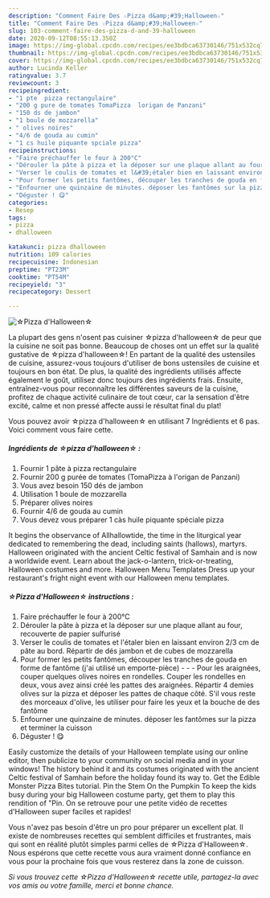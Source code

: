 ```yaml
---
description: "Comment Faire Des ☆Pizza d&amp;#39;Halloween☆"
title: "Comment Faire Des ☆Pizza d&amp;#39;Halloween☆"
slug: 103-comment-faire-des-pizza-d-and-39-halloween
date: 2020-09-12T08:55:13.350Z
image: https://img-global.cpcdn.com/recipes/ee3bdbca63730146/751x532cq70/☆pizza-dhalloween☆-photo-principale-de-la-recette.jpg
thumbnail: https://img-global.cpcdn.com/recipes/ee3bdbca63730146/751x532cq70/☆pizza-dhalloween☆-photo-principale-de-la-recette.jpg
cover: https://img-global.cpcdn.com/recipes/ee3bdbca63730146/751x532cq70/☆pizza-dhalloween☆-photo-principale-de-la-recette.jpg
author: Lucinda Keller
ratingvalue: 3.7
reviewcount: 3
recipeingredient:
- "1 pte  pizza rectangulaire"
- "200 g pure de tomates TomaPizza  lorigan de Panzani"
- "150 ds de jambon"
- "1 boule de mozzarella"
- " olives noires"
- "4/6 de gouda au cumin"
- "1 cs huile piquante spciale pizza"
recipeinstructions:
- "Faire préchauffer le four à 200°C"
- "Dérouler la pâte à pizza et la déposer sur une plaque allant au four, recouverte de papier sulfurisé"
- "Verser le coulis de tomates et l&#39;étaler bien en laissant environ 2/3 cm de pâte au bord. Répartir de dés jambon et de cubes de mozzarella"
- "Pour former les petits fantômes, découper les tranches de gouda en forme de fantôme (j&#39;ai utilisé un emporte-pièce)  - Pour les araignées, couper quelques olives noires en rondelles. Couper les rondelles en deux, vous avez ainsi créé les pattes des araignées. Répartir 4 demies olives sur la pizza et déposer les pattes de chaque côté. S&#39;il vous reste des morceaux d&#39;olive, les utiliser pour faire les yeux et la bouche de des fantôme"
- "Enfourner une quinzaine de minutes. déposer les fantômes sur la pizza et terminer la cuisson"
- "Déguster ! 😋"
categories:
- Resep
tags:
- pizza
- dhalloween

katakunci: pizza dhalloween 
nutrition: 109 calories
recipecuisine: Indonesian
preptime: "PT23M"
cooktime: "PT54M"
recipeyield: "3"
recipecategory: Dessert

---
```



![☆Pizza d&#39;Halloween☆](https://img-global.cpcdn.com/recipes/ee3bdbca63730146/751x532cq70/☆pizza-dhalloween☆-photo-principale-de-la-recette.jpg)

La plupart des gens n'osent pas cuisiner ☆pizza d&#39;halloween☆ de peur que la cuisine ne soit pas bonne. Beaucoup de choses ont un effet sur la qualité gustative de ☆pizza d&#39;halloween☆! En partant de la qualité des ustensiles de cuisine, assurez-vous toujours d'utiliser de bons ustensiles de cuisine et toujours en bon état. De plus, la qualité des ingrédients utilisés affecte également le goût, utilisez donc toujours des ingrédients frais. Ensuite, entraînez-vous pour reconnaître les différentes saveurs de la cuisine, profitez de chaque activité culinaire de tout cœur, car la sensation d'être excité, calme et non pressé affecte aussi le résultat final du plat!

<!--inarticleads1-->

Vous pouvez avoir ☆pizza d&#39;halloween☆ en utilisant 7 Ingrédients et 6 pas. Voici comment vous faire cette.

##### Ingrédients de ☆pizza d&#39;halloween☆ :

1. Fournir 1 pâte à pizza rectangulaire
1. Fournir 200 g purée de tomates (TomaPizza à l&#39;origan de Panzani)
1. Vous avez besoin 150 dés de jambon
1. Utilisation 1 boule de mozzarella
1. Préparer  olives noires
1. Fournir 4/6 de gouda au cumin
1. Vous devez vous préparer 1 càs huile piquante spéciale pizza


It begins the observance of Allhallowtide, the time in the liturgical year dedicated to remembering the dead, including saints (hallows), martyrs. Halloween originated with the ancient Celtic festival of Samhain and is now a worldwide event. Learn about the jack-o-lantern, trick-or-treating, Halloween costumes and more. Halloween Menu Templates Dress up your restaurant&#39;s fright night event with our Halloween menu templates. 

<!--inarticleads2-->

##### ☆Pizza d&#39;Halloween☆ instructions :

1. Faire préchauffer le four à 200°C
1. Dérouler la pâte à pizza et la déposer sur une plaque allant au four, recouverte de papier sulfurisé
1. Verser le coulis de tomates et l&#39;étaler bien en laissant environ 2/3 cm de pâte au bord. Répartir de dés jambon et de cubes de mozzarella
1. Pour former les petits fantômes, découper les tranches de gouda en forme de fantôme (j&#39;ai utilisé un emporte-pièce) -  - - Pour les araignées, couper quelques olives noires en rondelles. Couper les rondelles en deux, vous avez ainsi créé les pattes des araignées. Répartir 4 demies olives sur la pizza et déposer les pattes de chaque côté. S&#39;il vous reste des morceaux d&#39;olive, les utiliser pour faire les yeux et la bouche de des fantôme
1. Enfourner une quinzaine de minutes. déposer les fantômes sur la pizza et terminer la cuisson
1. Déguster ! 😋


Easily customize the details of your Halloween template using our online editor, then publicize to your community on social media and in your windows! The history behind it and its costumes originated with the ancient Celtic festival of Samhain before the holiday found its way to. Get the Edible Monster Pizza Bites tutorial. Pin the Stem On the Pumpkin To keep the kids busy during your big Halloween costume party, get them to play this rendition of &#34;Pin. On se retrouve pour une petite vidéo de recettes d&#39;Halloween super faciles et rapides! 

<!--inarticleads1-->

<p>
Vous n'avez pas besoin d'être un pro pour préparer un excellent plat. Il existe de nombreuses recettes qui semblent difficiles et frustrantes, mais qui sont en réalité plutôt simples parmi celles de ☆Pizza d&#39;Halloween☆. Nous espérons que cette recette vous aura vraiment donné confiance en vous pour la prochaine fois que vous resterez dans la zone de cuisson.
</p>

<p>
<i>Si vous trouvez cette ☆Pizza d&#39;Halloween☆ recette utile, partagez-la avec vos amis ou votre famille, merci et bonne chance.</i>
</p>
